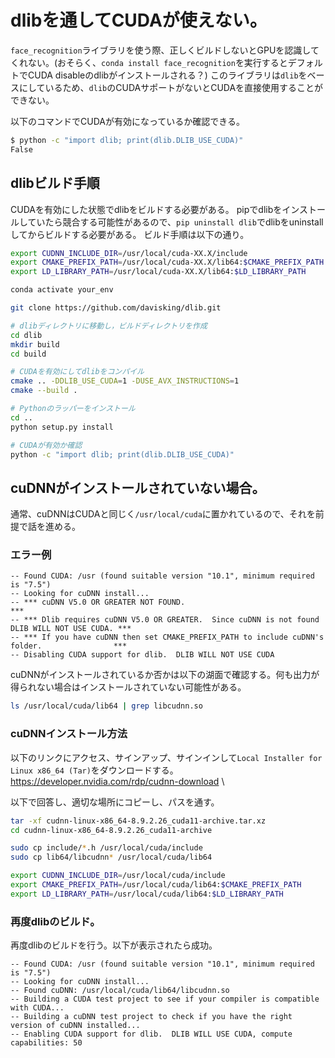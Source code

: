 # dlibを通してCUDAが使えない。
`face_recognition`ライブラリを使う際、正しくビルドしないとGPUを認識してくれない。(おそらく、`conda install face_recognition`を実行するとデフォルトでCUDA disableのdlibがインストールされる？)
このライブラリは`dlib`をベースにしているため、`dlib`のCUDAサポートがないとCUDAを直接使用することができない。

以下のコマンドでCUDAが有効になっているか確認できる。
```bash
$ python -c "import dlib; print(dlib.DLIB_USE_CUDA)"
False
```

## dlibビルド手順
CUDAを有効にした状態でdlibをビルドする必要がある。
pipでdlibをインストールしていたら競合する可能性があるので、`pip uninstall dlib`でdlibをuninstallしてからビルドする必要がある。
ビルド手順は以下の通り。
```bash
export CUDNN_INCLUDE_DIR=/usr/local/cuda-XX.X/include
export CMAKE_PREFIX_PATH=/usr/local/cuda-XX.X/lib64:$CMAKE_PREFIX_PATH
export LD_LIBRARY_PATH=/usr/local/cuda-XX.X/lib64:$LD_LIBRARY_PATH

conda activate your_env

git clone https://github.com/davisking/dlib.git

# dlibディレクトリに移動し，ビルドディレクトリを作成
cd dlib
mkdir build
cd build

# CUDAを有効にしてdlibをコンパイル
cmake .. -DDLIB_USE_CUDA=1 -DUSE_AVX_INSTRUCTIONS=1
cmake --build .

# Pythonのラッパーをインストール
cd ..
python setup.py install

# CUDAが有効か確認
python -c "import dlib; print(dlib.DLIB_USE_CUDA)"
```

## cuDNNがインストールされていない場合。
通常、cuDNNはCUDAと同じく`/usr/local/cuda`に置かれているので、それを前提で話を進める。
### エラー例
```
-- Found CUDA: /usr (found suitable version "10.1", minimum required is "7.5") 
-- Looking for cuDNN install...
-- *** cuDNN V5.0 OR GREATER NOT FOUND.                                                       ***
-- *** Dlib requires cuDNN V5.0 OR GREATER.  Since cuDNN is not found DLIB WILL NOT USE CUDA. ***
-- *** If you have cuDNN then set CMAKE_PREFIX_PATH to include cuDNN's folder.                ***
-- Disabling CUDA support for dlib.  DLIB WILL NOT USE CUDA
```

cuDNNがインストールされているか否かは以下の湖面で確認する。何も出力が得られない場合はインストールされていない可能性がある。
```bash
ls /usr/local/cuda/lib64 | grep libcudnn.so
```

### cuDNNインストール方法
以下のリンクにアクセス、サインアップ、サインインして`Local Installer for Linux x86_64 (Tar)`をダウンロードする。
https://developer.nvidia.com/rdp/cudnn-download \

以下で回答し、適切な場所にコピーし、パスを通す。
``` bash
tar -xf cudnn-linux-x86_64-8.9.2.26_cuda11-archive.tar.xz
cd cudnn-linux-x86_64-8.9.2.26_cuda11-archive

sudo cp include/*.h /usr/local/cuda/include
sudo cp lib64/libcudnn* /usr/local/cuda/lib64

export CUDNN_INCLUDE_DIR=/usr/local/cuda/include
export CMAKE_PREFIX_PATH=/usr/local/cuda/lib64:$CMAKE_PREFIX_PATH
export LD_LIBRARY_PATH=/usr/local/cuda/lib64:$LD_LIBRARY_PATH
```

### 再度dlibのビルド。
再度dlibのビルドを行う。以下が表示されたら成功。
``` 
-- Found CUDA: /usr (found suitable version "10.1", minimum required is "7.5") 
-- Looking for cuDNN install...
-- Found cuDNN: /usr/local/cuda/lib64/libcudnn.so
-- Building a CUDA test project to see if your compiler is compatible with CUDA...
-- Building a cuDNN test project to check if you have the right version of cuDNN installed...
-- Enabling CUDA support for dlib.  DLIB WILL USE CUDA, compute capabilities: 50
```
